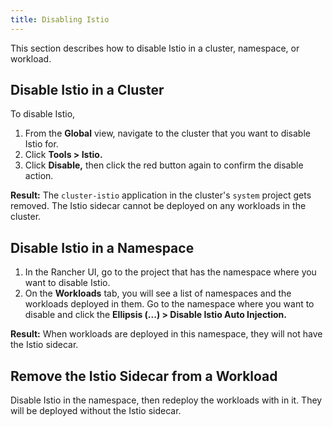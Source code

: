 ```yaml
---
title: Disabling Istio
---
```


This section describes how to disable Istio in a cluster, namespace, or workload.

## Disable Istio in a Cluster

To disable Istio,

1. From the **Global** view, navigate to the cluster that you want to disable Istio for.
1. Click **Tools > Istio.**
1. Click **Disable,** then click the red button again to confirm the disable action.

**Result:** The `cluster-istio` application in the cluster's `system` project gets removed. The Istio sidecar cannot be deployed on any workloads in the cluster.

## Disable Istio in a Namespace

1. In the Rancher UI, go to the project that has the namespace where you want to disable Istio.
1. On the **Workloads** tab, you will see a list of namespaces and the workloads deployed in them. Go to the namespace where you want to disable and click the **Ellipsis (...) > Disable Istio Auto Injection.**

**Result:** When workloads are deployed in this namespace, they will not have the Istio sidecar.

## Remove the Istio Sidecar from a Workload

Disable Istio in the namespace, then redeploy the workloads with in it. They will be deployed without the Istio sidecar.
